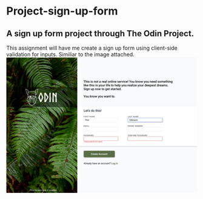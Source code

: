 # Project-sign-up-form
## A sign up form project through The Odin Project.
This assignment will have me create a sign up form using client-side validation for inputs.
Similiar to the image attached. 
![Project Example](sign-up-form.png)